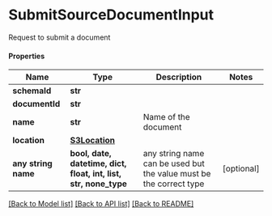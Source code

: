 # SubmitSourceDocumentInput

Request to submit a document

#### Properties
Name | Type | Description | Notes
------------ | ------------- | ------------- | -------------
**schemaId** | **str** |  | 
**documentId** | **str** |  | 
**name** | **str** | Name of the document | 
**location** | [**S3Location**](S3Location.md) |  | 
**any string name** | **bool, date, datetime, dict, float, int, list, str, none_type** | any string name can be used but the value must be the correct type | [optional]

[[Back to Model list]](../README.md#documentation-for-models) [[Back to API list]](../README.md#documentation-for-api-endpoints) [[Back to README]](../README.md)

